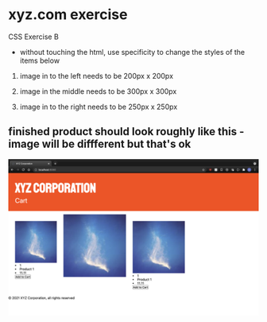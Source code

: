 # xyz.com exercise

CSS Exercise B

- without touching the html, use specificity to change the styles of the items below

1. image in to the left needs to be 200px x 200px

2. image in the middle needs to be 300px x 300px

3. image in to the right needs to be 250px x 250px

## finished product should look roughly like this - image will be diffferent but that's ok

![reference image](exercise-b.png)
